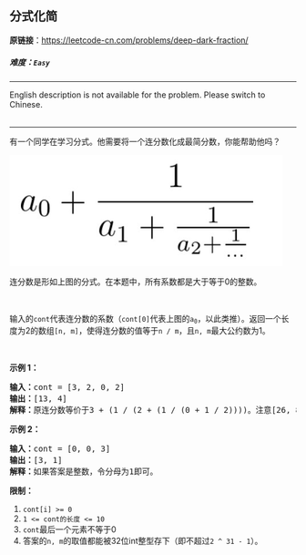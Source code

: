 ## 分式化简

**原链接**：<https://leetcode-cn.com/problems/deep-dark-fraction/>

##### 难度：**`Easy`**

----- 
<p>English description is not available for the problem. Please switch to Chinese.<br />
&nbsp;</p>

----- 
<p>有一个同学在学习分式。他需要将一个连分数化成最简分数，你能帮助他吗？</p>

<p><img alt="" src="../../static/2019/09/09/fraction_example_1.jpg" style="height: 195px; width: 480px;"></p>

<p>连分数是形如上图的分式。在本题中，所有系数都是大于等于0的整数。</p>

<p>&nbsp;</p>

<p>输入的<code>cont</code>代表连分数的系数（<code>cont[0]</code>代表上图的<code>a<sub>0</sub></code>，以此类推）。返回一个长度为2的数组<code>[n, m]</code>，使得连分数的值等于<code>n / m</code>，且<code>n, m</code>最大公约数为1。</p>

<p>&nbsp;</p>

<p><strong>示例 1：</strong></p>

<pre><strong>输入：</strong>cont = [3, 2, 0, 2]
<strong>输出：</strong>[13, 4]
<strong>解释：</strong>原连分数等价于3 + (1 / (2 + (1 / (0 + 1 / 2))))。注意[26, 8], [-13, -4]都不是正确答案。</pre>

<p><strong>示例 2：</strong></p>

<pre><strong>输入：</strong>cont = [0, 0, 3]
<strong>输出：</strong>[3, 1]
<strong>解释：</strong>如果答案是整数，令分母为1即可。</pre>

<p><strong>限制：</strong></p>

<ol>
	<li><code>cont[i] &gt;= 0</code></li>
	<li><code>1 &lt;= cont的长度 &lt;= 10</code></li>
	<li><code>cont</code>最后一个元素不等于0</li>
	<li>答案的<code>n, m</code>的取值都能被32位int整型存下（即不超过<code>2 ^ 31 - 1</code>）。</li>
</ol>
